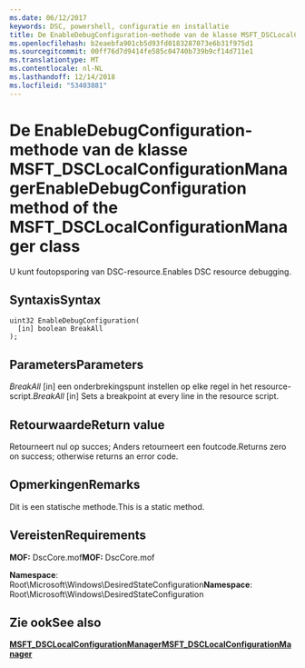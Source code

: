 ```yaml
---
ms.date: 06/12/2017
keywords: DSC, powershell, configuratie en installatie
title: De EnableDebugConfiguration-methode van de klasse MSFT_DSCLocalConfigurationManager
ms.openlocfilehash: b2eaebfa901cb5d93fd0183287073e6b31f975d1
ms.sourcegitcommit: 00ff76d7d9414fe585c04740b739b9cf14d711e1
ms.translationtype: MT
ms.contentlocale: nl-NL
ms.lasthandoff: 12/14/2018
ms.locfileid: "53403881"
---
```

# <a name="enabledebugconfiguration-method-of-the-msftdsclocalconfigurationmanager-class"></a><span data-ttu-id="98b7c-103">De EnableDebugConfiguration-methode van de klasse MSFT_DSCLocalConfigurationManager</span><span class="sxs-lookup"><span data-stu-id="98b7c-103">EnableDebugConfiguration method of the MSFT_DSCLocalConfigurationManager class</span></span>

<span data-ttu-id="98b7c-104">U kunt foutopsporing van DSC-resource.</span><span class="sxs-lookup"><span data-stu-id="98b7c-104">Enables DSC resource debugging.</span></span>

## <a name="syntax"></a><span data-ttu-id="98b7c-105">Syntaxis</span><span class="sxs-lookup"><span data-stu-id="98b7c-105">Syntax</span></span>

```mof
uint32 EnableDebugConfiguration(
  [in] boolean BreakAll
);
```

## <a name="parameters"></a><span data-ttu-id="98b7c-106">Parameters</span><span class="sxs-lookup"><span data-stu-id="98b7c-106">Parameters</span></span>

<span data-ttu-id="98b7c-107">*BreakAll* \[in\] een onderbrekingspunt instellen op elke regel in het resource-script.</span><span class="sxs-lookup"><span data-stu-id="98b7c-107">*BreakAll* \[in\] Sets a breakpoint at every line in the resource script.</span></span>

## <a name="return-value"></a><span data-ttu-id="98b7c-108">Retourwaarde</span><span class="sxs-lookup"><span data-stu-id="98b7c-108">Return value</span></span>

<span data-ttu-id="98b7c-109">Retourneert nul op succes; Anders retourneert een foutcode.</span><span class="sxs-lookup"><span data-stu-id="98b7c-109">Returns zero on success; otherwise returns an error code.</span></span>

## <a name="remarks"></a><span data-ttu-id="98b7c-110">Opmerkingen</span><span class="sxs-lookup"><span data-stu-id="98b7c-110">Remarks</span></span>

<span data-ttu-id="98b7c-111">Dit is een statische methode.</span><span class="sxs-lookup"><span data-stu-id="98b7c-111">This is a static method.</span></span>

## <a name="requirements"></a><span data-ttu-id="98b7c-112">Vereisten</span><span class="sxs-lookup"><span data-stu-id="98b7c-112">Requirements</span></span>

<span data-ttu-id="98b7c-113">**MOF:** DscCore.mof</span><span class="sxs-lookup"><span data-stu-id="98b7c-113">**MOF:** DscCore.mof</span></span>

<span data-ttu-id="98b7c-114">**Namespace**: Root\Microsoft\Windows\DesiredStateConfiguration</span><span class="sxs-lookup"><span data-stu-id="98b7c-114">**Namespace**: Root\Microsoft\Windows\DesiredStateConfiguration</span></span>

## <a name="see-also"></a><span data-ttu-id="98b7c-115">Zie ook</span><span class="sxs-lookup"><span data-stu-id="98b7c-115">See also</span></span>

[<span data-ttu-id="98b7c-116">**MSFT_DSCLocalConfigurationManager**</span><span class="sxs-lookup"><span data-stu-id="98b7c-116">**MSFT_DSCLocalConfigurationManager**</span></span>](msft-dsclocalconfigurationmanager.md)